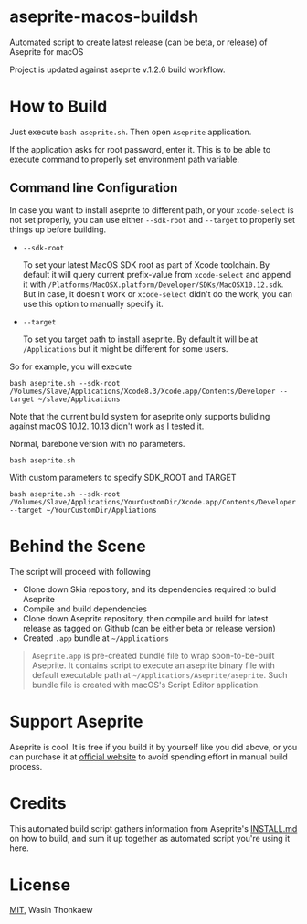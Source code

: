 # aseprite-macos-buildsh
Automated script to create latest release (can be beta, or release) of Aseprite for macOS

Project is updated against aseprite v.1.2.6 build workflow.

# How to Build

Just execute `bash aseprite.sh`. Then open `Aseprite` application.

If the application asks for root password, enter it. This is to be able to execute command to properly set environment path variable.

## Command line Configuration

In case you want to install aseprite to different path, or your `xcode-select` is not set properly, you can use either `--sdk-root` and `--target` to properly set things up before building.

* `--sdk-root`

	To set your latest MacOS SDK root as part of Xcode toolchain. By default it will query current prefix-value from `xcode-select` and append it with `/Platforms/MacOSX.platform/Developer/SDKs/MacOSX10.12.sdk`. But in case, it doesn't work or `xcode-select` didn't do the work, you can use this option to manually specify it.

* `--target`

	To set you target path to install aseprite. By default it will be at `/Applications` but it might be different for some users.

So for example, you will execute

```
bash aseprite.sh --sdk-root /Volumes/Slave/Applications/Xcode8.3/Xcode.app/Contents/Developer --target ~/slave/Applications
```

Note that the current build system for aseprite only supports buliding against macOS 10.12. 10.13 didn't work as I tested it.

Normal, barebone version with no parameters.

```shell
bash aseprite.sh
```

With custom parameters to specify SDK_ROOT and TARGET
```shell
bash aseprite.sh --sdk-root /Volumes/Slave/Applications/YourCustomDir/Xcode.app/Contents/Developer --target ~/YourCustomDir/Appliations
```

# Behind the Scene

The script will proceed with following
* Clone down Skia repository, and its dependencies required to bulid Aseprite
* Compile and build dependencies
* Clone down Aseprite repository, then compile and build for latest release as tagged on Github (can be either beta or release version)
* Created `.app` bundle at `~/Applications`

> `Aseprite.app` is pre-created bundle file to wrap soon-to-be-built Aseprite. It contains script to execute an aseprite binary file with default executable path at `~/Applications/Aseprite/aseprite`. Such bundle file is created with macOS's Script Editor application.

# Support Aseprite

Aseprite is cool. It is free if you build it by yourself like you did above, or you can purchase it at [official website](https://www.aseprite.org/) to avoid spending effort in manual build process.

# Credits

This automated build script gathers information from Aseprite's [INSTALL.md](https://github.com/aseprite/aseprite/blob/master/INSTALL.md) on how to build, and sum it up together as automated script you're using it here.

# License
[MIT](https://github.com/haxpor/aseprite-macos-buildsh/blob/master/LICENSE), Wasin Thonkaew
